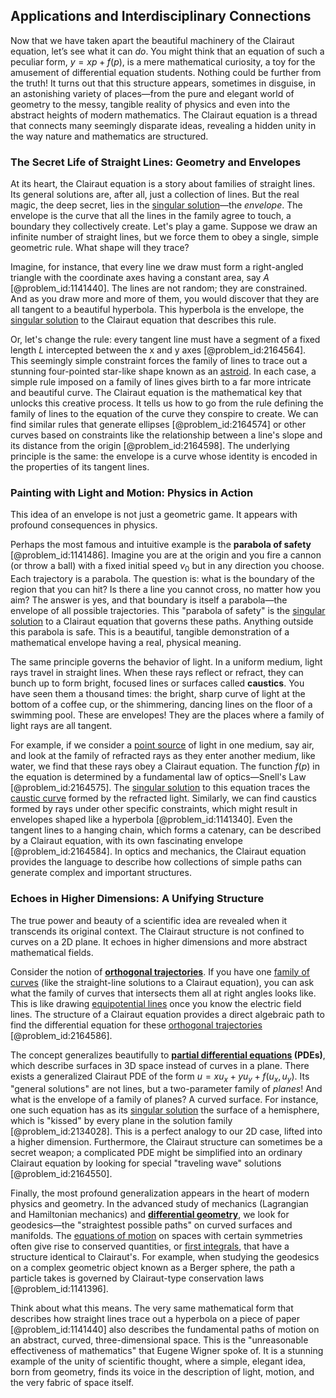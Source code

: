## Applications and Interdisciplinary Connections

Now that we have taken apart the beautiful machinery of the Clairaut equation, let’s see what it can *do*. You might think that an equation of such a peculiar form, $y = xp + f(p)$, is a mere mathematical curiosity, a toy for the amusement of differential equation students. Nothing could be further from the truth! It turns out that this structure appears, sometimes in disguise, in an astonishing variety of places—from the pure and elegant world of geometry to the messy, tangible reality of physics and even into the abstract heights of modern mathematics. The Clairaut equation is a thread that connects many seemingly disparate ideas, revealing a hidden unity in the way nature and mathematics are structured.

### The Secret Life of Straight Lines: Geometry and Envelopes

At its heart, the Clairaut equation is a story about families of straight lines. Its general solutions are, after all, just a collection of lines. But the real magic, the deep secret, lies in the [singular solution](@article_id:173720)—the *envelope*. The envelope is the curve that all the lines in the family agree to touch, a boundary they collectively create. Let's play a game. Suppose we draw an infinite number of straight lines, but we force them to obey a single, simple geometric rule. What shape will they trace?

Imagine, for instance, that every line we draw must form a right-angled triangle with the coordinate axes having a constant area, say $A$ [@problem_id:1141440]. The lines are not random; they are constrained. And as you draw more and more of them, you would discover that they are all tangent to a beautiful hyperbola. This hyperbola is the envelope, the [singular solution](@article_id:173720) to the Clairaut equation that describes this rule.

Or, let's change the rule: every tangent line must have a segment of a fixed length $L$ intercepted between the x and y axes [@problem_id:2164564]. This seemingly simple constraint forces the family of lines to trace out a stunning four-pointed star-like shape known as an [astroid](@article_id:162413). In each case, a simple rule imposed on a family of lines gives birth to a far more intricate and beautiful curve. The Clairaut equation is the mathematical key that unlocks this creative process. It tells us how to go from the rule defining the family of lines to the equation of the curve they conspire to create. We can find similar rules that generate ellipses [@problem_id:2164574] or other curves based on constraints like the relationship between a line's slope and its distance from the origin [@problem_id:2164598]. The underlying principle is the same: the envelope is a curve whose identity is encoded in the properties of its tangent lines.

### Painting with Light and Motion: Physics in Action

This idea of an envelope is not just a geometric game. It appears with profound consequences in physics.

Perhaps the most famous and intuitive example is the **parabola of safety** [@problem_id:1141486]. Imagine you are at the origin and you fire a cannon (or throw a ball) with a fixed initial speed $v_0$ but in any direction you choose. Each trajectory is a parabola. The question is: what is the boundary of the region that you can hit? Is there a line you cannot cross, no matter how you aim? The answer is yes, and that boundary is itself a parabola—the envelope of all possible trajectories. This "parabola of safety" is the [singular solution](@article_id:173720) to a Clairaut equation that governs these paths. Anything outside this parabola is safe. This is a beautiful, tangible demonstration of a mathematical envelope having a real, physical meaning.

The same principle governs the behavior of light. In a uniform medium, light rays travel in straight lines. When these rays reflect or refract, they can bunch up to form bright, focused lines or surfaces called **caustics**. You have seen them a thousand times: the bright, sharp curve of light at the bottom of a coffee cup, or the shimmering, dancing lines on the floor of a swimming pool. These are envelopes! They are the places where a family of light rays are all tangent.

For example, if we consider a [point source](@article_id:196204) of light in one medium, say air, and look at the family of refracted rays as they enter another medium, like water, we find that these rays obey a Clairaut equation. The function $f(p)$ in the equation is determined by a fundamental law of optics—Snell's Law [@problem_id:2164575]. The [singular solution](@article_id:173720) to this equation traces the [caustic curve](@article_id:170320) formed by the refracted light. Similarly, we can find caustics formed by rays under other specific constraints, which might result in envelopes shaped like a hyperbola [@problem_id:1141340]. Even the tangent lines to a hanging chain, which forms a catenary, can be described by a Clairaut equation, with its own fascinating envelope [@problem_id:2164584]. In optics and mechanics, the Clairaut equation provides the language to describe how collections of simple paths can generate complex and important structures.

### Echoes in Higher Dimensions: A Unifying Structure

The true power and beauty of a scientific idea are revealed when it transcends its original context. The Clairaut structure is not confined to curves on a 2D plane. It echoes in higher dimensions and more abstract mathematical fields.

Consider the notion of **[orthogonal trajectories](@article_id:165030)**. If you have one [family of curves](@article_id:168658) (like the straight-line solutions to a Clairaut equation), you can ask what the family of curves that intersects them all at right angles looks like. This is like drawing [equipotential lines](@article_id:276389) once you know the electric field lines. The structure of a Clairaut equation provides a direct algebraic path to find the differential equation for these [orthogonal trajectories](@article_id:165030) [@problem_id:2164586].

The concept generalizes beautifully to **[partial differential equations](@article_id:142640) (PDEs)**, which describe surfaces in 3D space instead of curves in a plane. There exists a generalized Clairaut PDE of the form $u = x u_x + y u_y + f(u_x, u_y)$. Its "general solutions" are not lines, but a two-parameter family of *planes*! And what is the envelope of a family of planes? A curved surface. For instance, one such equation has as its [singular solution](@article_id:173720) the surface of a hemisphere, which is "kissed" by every plane in the solution family [@problem_id:2134028]. This is a perfect analogy to our 2D case, lifted into a higher dimension. Furthermore, the Clairaut structure can sometimes be a secret weapon; a complicated PDE might be simplified into an ordinary Clairaut equation by looking for special "traveling wave" solutions [@problem_id:2164550].

Finally, the most profound generalization appears in the heart of modern physics and geometry. In the advanced study of mechanics (Lagrangian and Hamiltonian mechanics) and **[differential geometry](@article_id:145324)**, we look for geodesics—the "straightest possible paths" on curved surfaces and manifolds. The [equations of motion](@article_id:170226) on spaces with certain symmetries often give rise to conserved quantities, or [first integrals](@article_id:260519), that have a structure identical to Clairaut's. For example, when studying the geodesics on a complex geometric object known as a Berger sphere, the path a particle takes is governed by Clairaut-type conservation laws [@problem_id:1141396].

Think about what this means. The very same mathematical form that describes how straight lines trace out a hyperbola on a piece of paper [@problem_id:1141440] also describes the fundamental paths of motion on an abstract, curved, three-dimensional space. This is the "unreasonable effectiveness of mathematics" that Eugene Wigner spoke of. It is a stunning example of the unity of scientific thought, where a simple, elegant idea, born from geometry, finds its voice in the description of light, motion, and the very fabric of space itself.